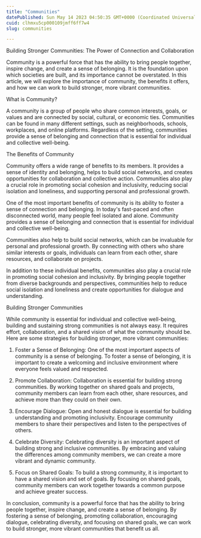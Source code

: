 ```yaml
---
title: "Communities"
datePublished: Sun May 14 2023 04:50:35 GMT+0000 (Coordinated Universal Time)
cuid: clhmxu5cp000109jmff6ff7w4
slug: communities

---
```


Building Stronger Communities: The Power of Connection and Collaboration

Community is a powerful force that has the ability to bring people together, inspire change, and create a sense of belonging. It is the foundation upon which societies are built, and its importance cannot be overstated. In this article, we will explore the importance of community, the benefits it offers, and how we can work to build stronger, more vibrant communities.

What is Community?

A community is a group of people who share common interests, goals, or values and are connected by social, cultural, or economic ties. Communities can be found in many different settings, such as neighborhoods, schools, workplaces, and online platforms. Regardless of the setting, communities provide a sense of belonging and connection that is essential for individual and collective well-being.

The Benefits of Community

Community offers a wide range of benefits to its members. It provides a sense of identity and belonging, helps to build social networks, and creates opportunities for collaboration and collective action. Communities also play a crucial role in promoting social cohesion and inclusivity, reducing social isolation and loneliness, and supporting personal and professional growth.

One of the most important benefits of community is its ability to foster a sense of connection and belonging. In today's fast-paced and often disconnected world, many people feel isolated and alone. Community provides a sense of belonging and connection that is essential for individual and collective well-being.

Communities also help to build social networks, which can be invaluable for personal and professional growth. By connecting with others who share similar interests or goals, individuals can learn from each other, share resources, and collaborate on projects.

In addition to these individual benefits, communities also play a crucial role in promoting social cohesion and inclusivity. By bringing people together from diverse backgrounds and perspectives, communities help to reduce social isolation and loneliness and create opportunities for dialogue and understanding.

Building Stronger Communities

While community is essential for individual and collective well-being, building and sustaining strong communities is not always easy. It requires effort, collaboration, and a shared vision of what the community should be. Here are some strategies for building stronger, more vibrant communities:

1. Foster a Sense of Belonging: One of the most important aspects of community is a sense of belonging. To foster a sense of belonging, it is important to create a welcoming and inclusive environment where everyone feels valued and respected.
    
2. Promote Collaboration: Collaboration is essential for building strong communities. By working together on shared goals and projects, community members can learn from each other, share resources, and achieve more than they could on their own.
    
3. Encourage Dialogue: Open and honest dialogue is essential for building understanding and promoting inclusivity. Encourage community members to share their perspectives and listen to the perspectives of others.
    
4. Celebrate Diversity: Celebrating diversity is an important aspect of building strong and inclusive communities. By embracing and valuing the differences among community members, we can create a more vibrant and dynamic community.
    
5. Focus on Shared Goals: To build a strong community, it is important to have a shared vision and set of goals. By focusing on shared goals, community members can work together towards a common purpose and achieve greater success.
    

In conclusion, community is a powerful force that has the ability to bring people together, inspire change, and create a sense of belonging. By fostering a sense of belonging, promoting collaboration, encouraging dialogue, celebrating diversity, and focusing on shared goals, we can work to build stronger, more vibrant communities that benefit us all.